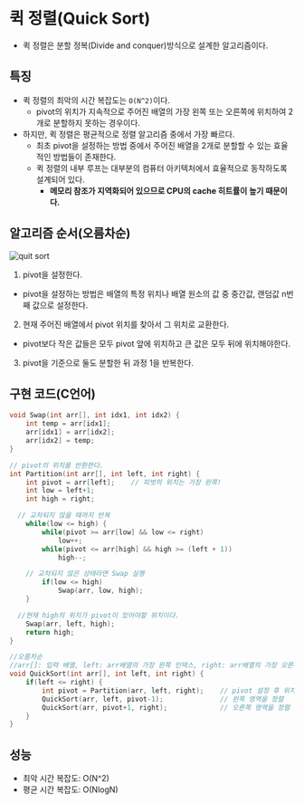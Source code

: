 # 퀵 정렬(Quick Sort)
- 퀵 정렬은 분할 정복(Divide and conquer)방식으로 설계한 알고리즘이다.

## 특징
- 퀵 정렬의 최악의 시간 복잡도는 `O(N^2)`이다.
  - pivot의 위치가 지속적으로 주어진 배열의 가장 왼쪽 또는 오른쪽에 위치하여 2개로 분할하지 못하는 경우이다.
- 하지만, 퀵 정렬은 평균적으로 정렬 알고리즘 중에서 가장 빠르다.
  - 최초 pivot을 설정하는 방법 중에서 주어진 배열을 2개로 분할할 수 있는 효율적인 방법들이 존재한다.
  - 퀵 정렬의 내부 루프는 대부분의 컴퓨터 아키텍처에서 효율적으로 동작하도록 설계되어 있다.
    - **메모리 참조가 지역화되어 있으므로 CPU의 cache 히트률이 높기 때문이다.**

## 알고리즘 순서(오름차순)

![quit sort](https://user-images.githubusercontent.com/34755287/46913143-cc1f2b80-cfc2-11e8-900e-abb824175dbe.gif)

1. pivot을 설정한다.
  - pivot을 설정하는 방법은 배열의 특정 위치나 배열 원소의 값 중 중간값, 랜덤값 n번째 값으로 설정한다.

2. 현재 주어진 배열에서 pivot 위치를 찾아서 그 위치로 교환한다.
  - pivot보다 작은 값들은 모두 pivot 앞에 위치하고 큰 값은 모두 뒤에 위치해야한다.

3. pivot을 기준으로 둘도 분할한 뒤 과정 1을 반복한다.


## 구현 코드(C언어)

```cpp
void Swap(int arr[], int idx1, int idx2) {
	int temp = arr[idx1];
	arr[idx1] = arr[idx2];
	arr[idx2] = temp;
}

// pivot의 위치를 반환한다.
int Partition(int arr[], int left, int right) {
	int pivot = arr[left];    // 피벗의 위치는 가장 왼쪽!
	int low = left+1;
	int high = right;

  // 교차되지 않을 때까지 반복
	while(low <= high) {
		while(pivot >= arr[low] && low <= right)
			low++;
		while(pivot <= arr[high] && high >= (left + 1))
			high--;

    // 교차되지 않은 상태라면 Swap 실행
		if(low <= high)
			Swap(arr, low, high);
	}

  //현재 high의 위치가 pivot이 있어야할 위치이다.
	Swap(arr, left, high);    
	return high;
}

//오름차순
//arr[]: 입력 배열, left: arr배열의 가장 왼쪽 인덱스, right: arr배열의 가장 오른쪽 인덱스
void QuickSort(int arr[], int left, int right) {
	if(left <= right) {
		int pivot = Partition(arr, left, right);    // pivot 설정 후 위치를 찾는다.
		QuickSort(arr, left, pivot-1);              // 왼쪽 영역을 정렬
		QuickSort(arr, pivot+1, right);             // 오른쪽 영역을 정렬
	}
}
```

## 성능
- 최악 시간 복잡도: O(N^2)
- 평균 시간 복잡도: O(NlogN)
